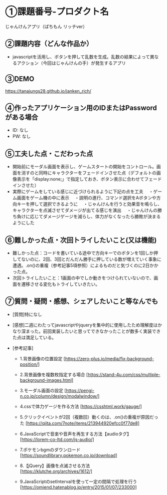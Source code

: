 # ①課題番号-プロダクト名

じゃんけんアプリ（ぱちもん リッチver）

## ②課題内容（どんな作品か）

- javascriptを活用し、ボタンを押して乱数を生成。乱数の結果によって異なるアクション（今回はじゃんけんの手）が発生するアプリ

## ③DEMO
https://tanajungs28.github.io/janken_rich/


## ④作ったアプリケーション用のIDまたはPasswordがある場合

- ID: なし
- PW: なし

## ⑤工夫した点・こだわった点

- 開始前にモーダル画面を表示し、ゲームスタートの開始をコントロール。画面を消すのと同時にキャラクターをフェードインさせた点（デフォルトの画像表示を「display:none;」で指定しておき、ボタン表示に合わせてフェードインさせた）
- 実際にゲームをしている感じに近づけられるように下記の点を工夫
　・ゲーム画面をゲーム機の中に表示
　・説明の進行、コマンド選択をAボタンや方向キーを押して選択できるように
　・じゃんけんを行うと効果音を鳴らし、キャラクターを点滅させてダメージが出てる感じを演出
　・じゃんけんの勝ち負けに応じてダメージゲージを減らし、体力がなくなったら勝敗が決まるようにした


## ⑥難しかった点・次回トライしたいこと(又は機能)

- 難しかった点：コードを書いている途中で方向キーでのボタンを1回しか押してないのに、2回、3回とだんだん勝手に押している数が増えていく事象に遭遇。.on()の重複（参考記事5項参照）によるものだと気づくのに2日かかった点。
- 次回トライしたいこと：1画面の中でしか動きをつけられていないので、画面を遷移させる変化もトライしていきたい。


## ⑦質問・疑問・感想、シェアしたいこと等なんでも

- [質問]特になし


- [感想]二週にわたってjavascriptやjqueryを集中的に使用したため理解度はかなり深まった。前回実装したいと思ってできなかったことが数多く実装できた点は満足している。


- [参考記事]
  - 1.背景画像の位置設定
   [https://zero-plus.io/media/fix-background-position/]
    
  - 2.背景画像を複数枚指定する場合
   [https://stand-4u.com/css/multiple-background-images.html]

  - 3.モーダル画面の設定
   [https://pengi-n.co.jp/column/design/modalwindow/]

  - 4.cssで体力ゲージを作る方法
   [https://csshtml.work/gauge/]

  - 5.クリックイベントが2回（複数回）動くのは、.on()の重複が原因だった
   [https://qiita.com/7note/items/213944920efcc0f77de8]

  - 6.JavaScriptで音楽や音声を再生する方法【audioタグ】
   [https://lorem-co-ltd.com/js-audio/]

  - 7.ポケモンbgmのダウンロード
   [https://soundlibrary.pokemon.co.jp/download]

  - 8.【jQuery】画像を点滅させる方法
   [https://klutche.org/archives/1612/]

  - 9.JavaScriptのsetIntervalを使って一定の間隔で処理を行う
   [https://omiend.hatenablog.jp/entry/2015/01/07/233000]
    